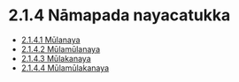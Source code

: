 

# 2.1.4 Nāmapada nayacatukka

* [2.1.4.1 Mūlanaya](2.1.4/2.1.4.1.md)
* [2.1.4.2 Mūlamūlanaya](2.1.4/2.1.4.2.md)
* [2.1.4.3 Mūlakanaya](2.1.4/2.1.4.3.md)
* [2.1.4.4 Mūlamūlakanaya](2.1.4/2.1.4.4.md)



